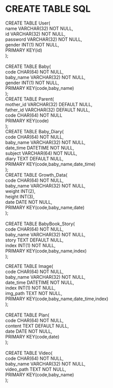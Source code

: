 # CREATE TABLE SQL

CREATE TABLE User(<br>
    name VARCHAR(32) NOT NULL,<br>
    id VARCHAR(32) NOT NULL,<br>
    password VARCHAR(32) NOT NULL,<br>
    gender INT(1) NOT NULL,<br>
    PRIMARY KEY(id)<br>
);<br>
<br>
CREATE TABLE Baby(<br>
    code CHAR(64) NOT NULL,<br>
    baby_name VARCHAR(32) NOT NULL,<br>
    gender INT(1) NOT NULL,<br>
    PRIMARY KEY(code,baby_name)<br>
);<br>
CREATE TABLE Parent(<br>
    mother_id VARCHAR(32) DEFAULT NULL,<br>
    father_id VARCHAR(32) DEFAULT NULL,<br>
    code CHAR(64) NOT NULL<br>
    PRIMARY KEY(code)<br>
);<br>
CREATE TABLE Baby_Diary(<br>
    code CHAR(64) NOT NULL,<br>
    baby_name VARCHAR(32) NOT NULL,<br>
    date_time DATETIME NOT NULL,<br>
    subject VARCHAR(64) NOT NULL,<br>
    diary TEXT DEFAULT NULL,<br>
    PRIMARY KEY(code,baby_name,date_time)<br>
);<br>
CREATE TABLE Growth_Data(<br>
    code CHAR(64) NOT NULL,<br>
    baby_name VARCHAR(32) NOT NULL,<br>
    weight INT(2),<br>
    height INT(3),<br>
    date DATE NOT NULL,<br>
    PRIMARY KEY(code,baby_name,date)<br>
);<br>
<br>
CREATE TABLE BabyBook_Story(<br>
    code CHAR(64) NOT NULL,<br>
    baby_name VARCHAR(32) NOT NULL,<br>
    story TEXT DEFAULT NULL,<br>
    index INT(1) NOT NULL,<br>
    PRIMARY KEY(code,baby_name,index)<br>
);<br>

CREATE TABLE Image(<br>
    code CHAR(64) NOT NULL,<br>
    baby_name VARCHAR(32) NOT NULL,<br>
    date_time DATETIME NOT NULL,<br>
    index INT(1) NOT NULL,<br>
    img_path TEXT NOT NULL,<br>
    PRIMARY KEY(code,baby_name,date_time,index)<br>
);<br>
<br>
CREATE TABLE Plan(<br>
    code CHAR(64) NOT NULL,<br>
    content TEXT DEFAULT NULL,<br>
    date DATE NOT NULL,<br>
    PRIMARY KEY(code,date)<br>
);<br>
<br>
CREATE TABLE Video(<br>
    code CHAR(64) NOT NULL,<br>
    baby_name VARCHAR(32) NOT NULL,<br>
    video_path TEXT NOT NULL,<br>
    PRIMARY KEY(code,baby_name)<br>
);<br>
